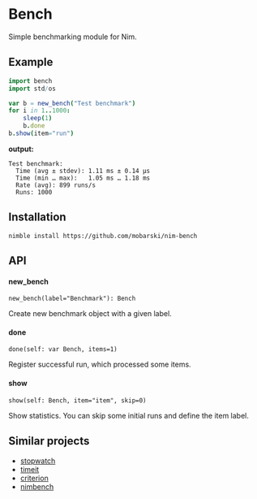 # Bench

Simple benchmarking module for Nim.

## Example

```nim
import bench
import std/os

var b = new_bench("Test benchmark")
for i in 1..1000:
    sleep(1)
    b.done
b.show(item="run")
```

**output:**

```
Test benchmark:
  Time (avg ± stdev): 1.11 ms ± 0.14 µs
  Time (min … max):   1.05 ms … 1.18 ms
  Rate (avg): 899 runs/s
  Runs: 1000
```



## Installation

`nimble install https://github.com/mobarski/nim-bench`



## API



#### new_bench

`new_bench(label="Benchmark"): Bench`

Create new benchmark object with a given label.



#### done

`done(self: var Bench, items=1) `

Register successful run, which processed some items.



#### show

`show(self: Bench, item="item", skip=0)`

Show statistics. You can skip some initial runs and define the item label.



## Similar projects

- [stopwatch](https://gitlab.com/define-private-public/stopwatch)
- [timeit](https://github.com/ringabout/timeit)
- [criterion](https://github.com/disruptek/criterion)
- [nimbench](https://github.com/ivankoster/nimbench)

